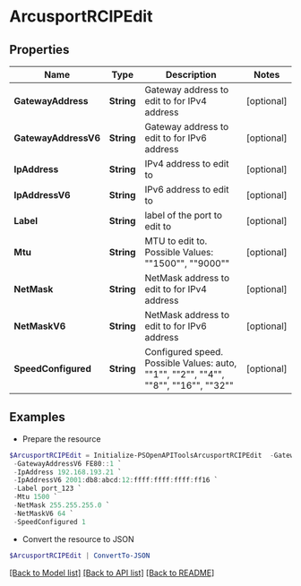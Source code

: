 # ArcusportRCIPEdit
## Properties

Name | Type | Description | Notes
------------ | ------------- | ------------- | -------------
**GatewayAddress** | **String** | Gateway address to edit to for IPv4 address | [optional] 
**GatewayAddressV6** | **String** | Gateway address to edit to for IPv6 address | [optional] 
**IpAddress** | **String** | IPv4 address to edit to | [optional] 
**IpAddressV6** | **String** | IPv6 address to edit to | [optional] 
**Label** | **String** | label of the port to edit to | [optional] 
**Mtu** | **String** | MTU to edit to. Possible Values: &quot;&quot;1500&quot;&quot;, &quot;&quot;9000&quot;&quot; | [optional] 
**NetMask** | **String** | NetMask address to edit to for IPv4 address | [optional] 
**NetMaskV6** | **String** | NetMask address to edit to for IPv6 address | [optional] 
**SpeedConfigured** | **String** | Configured speed. Possible Values: auto, &quot;&quot;1&quot;&quot;, &quot;&quot;2&quot;&quot;, &quot;&quot;4&quot;&quot;, &quot;&quot;8&quot;&quot;, &quot;&quot;16&quot;&quot;, &quot;&quot;32&quot;&quot; | [optional] 

## Examples

- Prepare the resource
```powershell
$ArcusportRCIPEdit = Initialize-PSOpenAPIToolsArcusportRCIPEdit  -GatewayAddress 255.255.255.0 `
 -GatewayAddressV6 FE80::1 `
 -IpAddress 192.168.193.21 `
 -IpAddressV6 2001:db8:abcd:12:ffff:ffff:ffff:ff16 `
 -Label port_123 `
 -Mtu 1500 `
 -NetMask 255.255.255.0 `
 -NetMaskV6 64 `
 -SpeedConfigured 1
```

- Convert the resource to JSON
```powershell
$ArcusportRCIPEdit | ConvertTo-JSON
```

[[Back to Model list]](../README.md#documentation-for-models) [[Back to API list]](../README.md#documentation-for-api-endpoints) [[Back to README]](../README.md)

